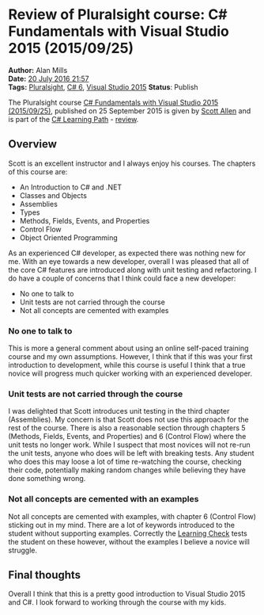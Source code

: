 Review of Pluralsight course: C# Fundamentals with Visual Studio 2015 (2015/09/25)
==================================================================================
**Author:** Alan Mills  
**Date:** [20 July 2016 21:57](/blog/history/2016-07.md)  
**Tags:** [Pluralsight](/blog/categories/pluralsight.md), [C# 6](/categories/c-sharp-6.md), [Visual Studio 2015](/categories/visual-studio-2015.md)
**Status**: Publish

The Pluralsight course [C# Fundamentals with Visual Studio 2015 (2015/09/25)](https://app.pluralsight.com/library/courses/c-sharp-fundamentals-with-visual-studio-2015), published on 25 September 2015 is given by [Scott Allen](http://odetocode.com) and is part of the [C# Learning Path](https://app.pluralsight.com/paths/skills/csharp) - [review](blog/2016/07/pluralsight-c-sharp-learning-path.md).

Overview
--------
Scott is an excellent instructor and I always enjoy his courses.  The chapters of this course are:
* An Introduction to C# and .NET
* Classes and Objects
* Assemblies
* Types
* Methods, Fields, Events, and Properties
* Control Flow
* Object Oriented Programming

As an experienced C# developer, as expected there was nothing new for me.  With an eye towards a new developer, overall I was pleased that all of the core C# features are introduced along with unit testing and refactoring.  I do have a couple of concerns that I think could face a new developer:
* No one to talk to
* Unit tests are not carried through the course
* Not all concepts are cemented with examples

### No one to talk to
This is more a general comment about using an online self-paced training course and my own assumptions.  However, I think that if this was your first introduction to development, while this course is useful I think that a true novice will progress much quicker working with an experienced developer.

### Unit tests are not carried through the course
I was delighted that Scott introduces unit testing in the third chapter (Assemblies).  My concern is that Scott does not use this approach for the rest of the course.  There is also a reasonable section through  chapters 5 (Methods, Fields, Events, and Properties) and 6 (Control Flow) where the unit tests no longer work.  While I suspect that most novices will not re-run the unit tests, anyone who does will be left with breaking tests.  Any student who does this may loose a lot of time re-watching the course, checking their code, potentially making random changes while believing they have done something wrong.

### Not all concepts are cemented with an examples
Not all concepts are cemented with examples, with chapter 6 (Control Flow) sticking out in my mind.  There are a lot of keywords introduced to the student without supporting examples.  Correctly the [Learning Check](https://app.pluralsight.com/library/courses/c-sharp-fundamentals-with-visual-studio-2015/learning-check) tests the student on these however, without the examples I believe a novice will struggle.

Final thoughts
--------------
Overall I think that this is a pretty good introduction to Visual Studio 2015 and C#.  I look forward to working through the course with my kids.
